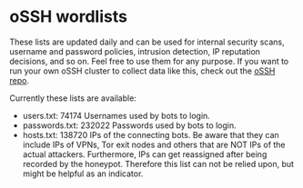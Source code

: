 # oSSH wordlists
These lists are updated daily and can be used for internal security scans, username and password policies, intrusion detection, IP reputation decisions, and so on. Feel free to use them for any purpose. If you want to run your own oSSH cluster to collect data like this, check out the [oSSH repo](https://github.com/toxyl/ossh).  

Currently these lists are available:  
- users.txt: 74174                                                                                                                                                                                                                                                                                                                                                                                                      Usernames used by bots to login. 
- passwords.txt: 232022                                                                                                                                                                                                                                                                                                                                                                                                      Passwords used by bots to login. 
- hosts.txt: 138720                                                                                                                                                                                                                                                                                                                                                                                                      IPs of the connecting bots. Be aware that they can include IPs of VPNs, Tor exit nodes and others that are NOT IPs of the actual attackers. Furthermore, IPs can get reassigned after being recorded by the honeypot. Therefore this list can not be relied upon, but might be helpful as an indicator.
